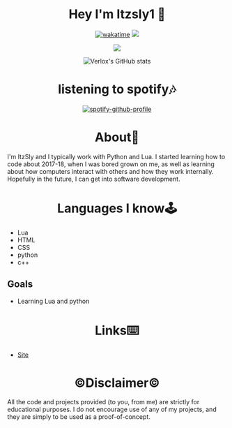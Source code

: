 <h1 align="center">Hey I'm Itzsly1 👋</h1>

<div align="center">

  [![wakatime](https://wakatime.com/badge/user/198b5788-cbba-42f5-814a-88c514254ee6/project/c3a8d81d-498c-4097-ba86-013aa960533a.svg)](https://wakatime.com/@0ccf7ed5-30a2-486d-8ea4-6b0ca58cd9c9)
  ![](https://komarev.com/ghpvc/?username=verlox&color=blueviolet)

  <img src="https://discord.c99.nl/widget/theme-1/1133789750646546583.png"></img>

  ![Verlox's GitHub stats](https://github-readme-stats.vercel.app/api?username=ItzSly1&show_icons=true&theme=radical)
</div>
<h1 align="center">listening to spotify🎶 </h1>

<div align="center">

[![spotify-github-profile](https://spotify-github-profile.vercel.app/api/view?uid=31lv7okkgmgrvb3smqaqqw5ith3q&cover_image=true&theme=default&show_offline=false&background_color=121212)](https://github.com/kittinan/spotify-github-profile)

</div>

<h1 align="center">About👤</h1>
I'm ItzSly and I typically work with Python and Lua. I started learning how to code about 2017-18, when I was bored grown on me, as well as learning about how computers interact with others and how they work internally. Hopefully in the future, I can get into software development.
</div>

<h1 align="center">Languages I know🕹️</h1>

* Lua
* HTML
* CSS
* python
* c++

## Goals

* Learning Lua and python


<h1 align="center">Links⌨️</h1>

* [Site](http://www.itzsly.online)

<h1 align="center">©️Disclaimer©️</h1>

All the code and projects provided (to you, from me) are strictly for educational purposes. I do not encourage use of any of my projects, and they are simply to be used as a proof-of-concept.

</div>
